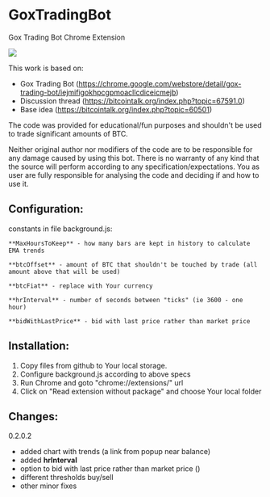 GoxTradingBot
=============

Gox Trading Bot Chrome Extension

<img src="http://i39.tinypic.com/34sf8rn.jpg"/>


This work is based on:

 - Gox Trading Bot (https://chrome.google.com/webstore/detail/gox-trading-bot/iejmifigokhpcgpmoacllcdiceicmejb)
 - Discussion thread (https://bitcointalk.org/index.php?topic=67591.0)
 - Base idea (https://bitcointalk.org/index.php?topic=60501) 

The code was provided for educational/fun purposes and shouldn't be used to trade significant amounts of BTC.

Neither original author nor modifiers of the code are to be responsible for any damage caused by using this bot.
There is no warranty of any kind that the source will perform according to any specification/expectations. 
You as user are fully responsible for analysing the code and deciding if and how to use it.


Configuration:
---

constants in file background.js:

	**MaxHoursToKeep** - how many bars are kept in history to calculate EMA trends

	**btcOffset** - amount of BTC that shouldn't be touched by trade (all amount above that will be used)
 
	**btcFiat** - replace with Your currency
	
	**hrInterval** - number of seconds between "ticks" (ie 3600 - one hour)
	
	**bidWithLastPrice** - bid with last price rather than market price

	
Installation:
---

1. Copy files from github to Your local storage.
2. Configure background.js according to above specs
3. Run Chrome and goto "chrome://extensions/" url
4. Click on "Read extension without package" and choose Your local folder


Changes:
---

0.2.0.2 
- added chart with trends (a link from popup near balance)
- added **hrInterval**
- option to bid with last price rather than market price ()
- different thresholds buy/sell
- other minor fixes
